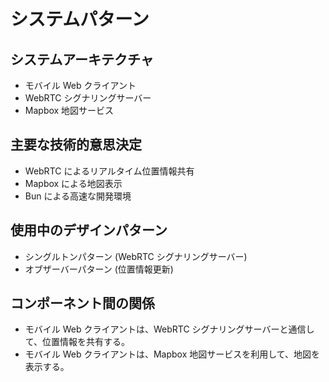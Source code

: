 # システムパターン

## システムアーキテクチャ

- モバイル Web クライアント
- WebRTC シグナリングサーバー
- Mapbox 地図サービス

## 主要な技術的意思決定

- WebRTC によるリアルタイム位置情報共有
- Mapbox による地図表示
- Bun による高速な開発環境

## 使用中のデザインパターン

- シングルトンパターン (WebRTC シグナリングサーバー)
- オブザーバーパターン (位置情報更新)

## コンポーネント間の関係

- モバイル Web クライアントは、WebRTC シグナリングサーバーと通信して、位置情報を共有する。
- モバイル Web クライアントは、Mapbox 地図サービスを利用して、地図を表示する。
